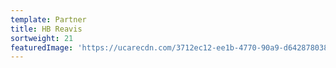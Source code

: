 ```yaml
---
template: Partner
title: HB Reavis
sortweight: 21
featuredImage: 'https://ucarecdn.com/3712ec12-ee1b-4770-90a9-d642878038bd/'
---
```


